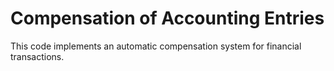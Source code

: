 # Compensation of Accounting Entries
 This code implements an automatic compensation system for financial transactions.
